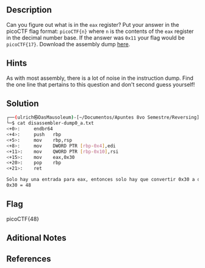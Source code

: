 ## Description
Can you figure out what is in the `eax` register? Put your answer in the picoCTF flag format: `picoCTF{n}` where `n` is the contents of the `eax` register in the decimal number base. If the answer was `0x11` your flag would be `picoCTF{17}`. Download the assembly dump [here](https://artifacts.picoctf.net/c/509/disassembler-dump0_a.txt).

## Hints
As with most assembly, there is a lot of noise in the instruction dump. Find the one line that pertains to this question and don't second guess yourself!

## Solution

```bash
┌──(ulrich㉿DasMausoleum)-[~/Documentos/Apuntes 8vo Semestre/Reversing]
└─$ cat disassembler-dump0_a.txt                  
<+0>:     endbr64 
<+4>:     push   rbp
<+5>:     mov    rbp,rsp
<+8>:     mov    DWORD PTR [rbp-0x4],edi
<+11>:    mov    QWORD PTR [rbp-0x10],rsi
<+15>:    mov    eax,0x30
<+20>:    pop    rbp
<+21>:    ret

Solo hay una entrada para eax, entonces solo hay que convertir 0x30 a decimal.
0x30 = 48
```

## Flag
picoCTF{48}

## Aditional Notes

## References
